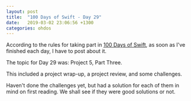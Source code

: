 ```yaml
---
layout: post
title:  "100 Days of Swift - Day 29"
date:   2019-03-02 23:06:56 +1300
categories: ohdos
---
```

According to the rules for taking part in [100 Days of Swift](https://www.hackingwithswift.com/100), as soon as I've finished each day, I have to post about it.

The topic for Day 29 was: Project 5, Part Three.

This included a project wrap-up, a project review, and some challenges.

Haven't done the challenges yet, but had a solution for each of them in mind on first reading. We shall see if they were good solutions or not.
